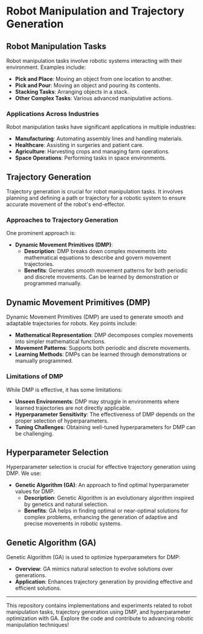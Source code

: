 # Robot Manipulation and Trajectory Generation

## Robot Manipulation Tasks

Robot manipulation tasks involve robotic systems interacting with their environment. Examples include:

- **Pick and Place**: Moving an object from one location to another.
- **Pick and Pour**: Moving an object and pouring its contents.
- **Stacking Tasks**: Arranging objects in a stack.
- **Other Complex Tasks**: Various advanced manipulative actions.

### Applications Across Industries

Robot manipulation tasks have significant applications in multiple industries:

- **Manufacturing**: Automating assembly lines and handling materials.
- **Healthcare**: Assisting in surgeries and patient care.
- **Agriculture**: Harvesting crops and managing farm operations.
- **Space Operations**: Performing tasks in space environments.

## Trajectory Generation

Trajectory generation is crucial for robot manipulation tasks. It involves planning and defining a path or trajectory for a robotic system to ensure accurate movement of the robot's end-effector.

### Approaches to Trajectory Generation

One prominent approach is:

- **Dynamic Movement Primitives (DMP)**: 
  - **Description**: DMP breaks down complex movements into mathematical equations to describe and govern movement trajectories.
  - **Benefits**: Generates smooth movement patterns for both periodic and discrete movements. Can be learned by demonstration or programmed manually.

## Dynamic Movement Primitives (DMP)

Dynamic Movement Primitives (DMP) are used to generate smooth and adaptable trajectories for robots. Key points include:

- **Mathematical Representation**: DMP decomposes complex movements into simpler mathematical functions.
- **Movement Patterns**: Supports both periodic and discrete movements.
- **Learning Methods**: DMPs can be learned through demonstrations or manually programmed.

### Limitations of DMP

While DMP is effective, it has some limitations:

- **Unseen Environments**: DMP may struggle in environments where learned trajectories are not directly applicable.
- **Hyperparameter Sensitivity**: The effectiveness of DMP depends on the proper selection of hyperparameters.
- **Tuning Challenges**: Obtaining well-tuned hyperparameters for DMP can be challenging.

## Hyperparameter Selection

Hyperparameter selection is crucial for effective trajectory generation using DMP. We use:

- **Genetic Algorithm (GA)**: An approach to find optimal hyperparameter values for DMP.
  - **Description**: Genetic Algorithm is an evolutionary algorithm inspired by genetics and natural selection.
  - **Benefits**: GA helps in finding optimal or near-optimal solutions for complex problems, enhancing the generation of adaptive and precise movements in robotic systems.

## Genetic Algorithm (GA)

Genetic Algorithm (GA) is used to optimize hyperparameters for DMP:

- **Overview**: GA mimics natural selection to evolve solutions over generations.
- **Application**: Enhances trajectory generation by providing effective and efficient solutions.

---

This repository contains implementations and experiments related to robot manipulation tasks, trajectory generation using DMP, and hyperparameter optimization with GA. Explore the code and contribute to advancing robotic manipulation techniques!
